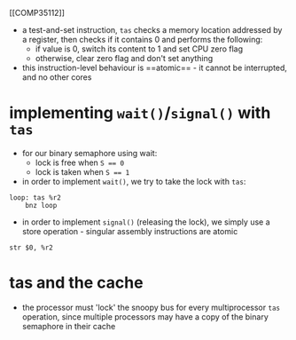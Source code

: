 [[COMP35112]]

- a test-and-set instruction, `tas` checks a memory location addressed by a register, then checks if it contains 0 and performs the following:
	- if value is 0, switch its content to 1 and set CPU zero flag
	- otherwise, clear zero flag and don't set anything
- this instruction-level behaviour is ==atomic== - it cannot be interrupted, and no other cores

# implementing `wait()`/`signal()` with `tas`

- for our binary semaphore using wait:
	- lock is free when `S == 0`
	- lock is taken when `S == 1`
- in order to implement `wait()`, we try to take the lock with `tas`:
```
loop: tas %r2
	bnz loop
```

- in order to implement `signal()` (releasing the lock), we simply use a store operation - singular assembly instructions are atomic
```
str $0, %r2
```

# tas and the cache
- the processor must 'lock' the snoopy bus for every multiprocessor `tas` operation, since multiple processors may have a copy of the binary semaphore in their cache